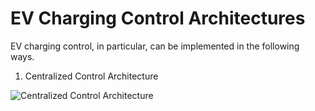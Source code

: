 # EV Charging Control Architectures

EV charging control, in particular, can be implemented in the following ways.

1. Centralized Control Architecture

![Centralized Control Architecture](https://github.com/nanduni-nin/Distributed_EV_Charge_Scheduling/blob/master/docs/Images/Centralized_architecture.png)
